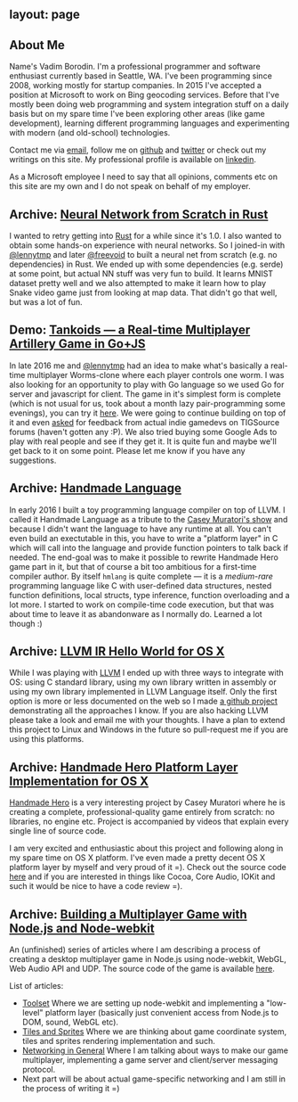layout: page
---
## About Me
Name's Vadim Borodin. I'm a professional programmer and software enthusiast currently based in Seattle, WA. I've been programming since 2008, working mostly for startup companies. In 2015 I've accepted a position at Microsoft to work on Bing geocoding services. Before that I've mostly been doing web programming and system integration stuff on a daily basis but on my spare time I've been exploring other areas (like game development), learning different programming languages and experimenting with modern (and old-school) technologies.

Contact me via [email](mailto:vbo@vbo.name), follow me on [github](https://github.com/vbo) and [twitter](https://twitter.com/borodinvadim) or check out my writings on this site. My professional profile is available on [linkedin](https://ru.linkedin.com/in/borodinvadim).

As a Microsoft employee I need to say that all opinions, comments etc on this site are my own and I do not speak on behalf of my employer.

## Archive: [Neural Network from Scratch in Rust](https://github.com/vbo/nnrs)
I wanted to retry getting into [Rust](https://www.rust-lang.org/) for a while since it's 1.0. I also wanted to obtain some hands-on experience with neural networks. So I joined-in with [@lennytmp](https://github.com/lennytmp) and later [@freevoid](https://github.com/freevoid) to built a neural net from scratch (e.g. no dependencies) in Rust. We ended up with some dependencies (e.g. serde) at some point, but actual NN stuff was very fun to build. It learns MNIST dataset pretty well and we also attempted to make it learn how to play Snake video game just from looking at map data. That didn't go that well, but was a lot of fun.

## Demo: [Tankoids — a Real-time Multiplayer Artillery Game in Go+JS](http://tankoids.online/)
In late 2016 me and [@lennytmp](https://github.com/lennytmp) had an idea to make what's basically a real-time multiplayer Worms-clone where each player controls one worm. I was also looking for an opportunity to play with Go language so we used Go for server and javascript for client. The game in it's simplest form is complete (which is not usual for us, took about a month lazy pair-programming some evenings), you can try it [here](http://tankoids.online/). We were going to continue building on top of it and even [asked](https://forums.tigsource.com/index.php?topic=58815.0) for feedback from actual indie gamedevs on TIGSource forums (haven't gotten any :P). We also tried buying some Google Ads to play with real people and see if they get it. It is quite fun and maybe we'll get back to it on some point. Please let me know if you have any suggestions.

## Archive: [Handmade Language](https://github.com/vbo/hmlang)
In early 2016 I built a toy programming language compiler on top of LLVM. I called it Handmade Language as a tribute to the [Casey Muratori's show](https://handmadehero.org/) and because I didn't want the language to have any runtime at all. You can't even build an exectutable in this, you have to write a "platform layer" in C which will call into the language and provide function pointers to talk back if needed. The end-goal was to make it possible to rewrite Handmade Hero game part in it, but that of course a bit too ambitious for a first-time compiler author. By itself `hmlang` is quite complete — it is a _medium-rare_ programming language like C with user-defined data structures, nested function definitions, local structs, type inference, function overloading and a lot more. I started to work on compile-time code execution, but that was about time to leave it as abandonware as I normally do. Learned a lot though :)

## Archive: [LLVM IR Hello World for OS X](https://github.com/vbo/hello.ll)
While I was playing with [LLVM](http://llvm.org/) I ended up with three ways to integrate with OS: using C standard library, using my own library written in assembly or using my own library implemented in LLVM Language itself. Only the first option is more or less documented on the web so I made [a github project](https://github.com/vbo/hello.ll) demonstrating all the approaches I know. If you are also hacking LLVM please take a look and email me with your thoughts. I have a plan to extend this project to Linux and Windows in the future so pull-request me if you are using this platforms.

## Archive: [Handmade Hero Platform Layer Implementation for OS X](https://github.com/vbo/handmadehero_osx_platform_layer)
[Handmade Hero](https://handmadehero.org/) is a very interesting project by Casey Muratori where he is creating a complete, professional-quality game entirely from scratch: no libraries, no engine etc. Project is accompanied by videos that explain every single line of source code.

I am very excited and enthusiastic about this project and following along in my spare time on OS X platform. I've even made a pretty decent OS X platform layer by myself and very proud of it =). Check out the source code [here](https://github.com/vbo/handmadehero_osx_platform_layer) and if you are interested in things like Cocoa, Core Audio, IOKit and such it would be nice to have a code review =).

## Archive: [Building a Multiplayer Game with Node.js and Node-webkit](/building-multiplayer-game-nodejs-node-webkit/)
An (unfinished) series of articles where I am describing a process of creating a desktop multiplayer game in Node.js using node-webkit, WebGL, Web Audio API and UDP. The source code of the game is available [here](https://github.com/vbo/node-webkit-mp-game-template).

List of articles:
 - [Toolset](/building-multiplayer-game-nodejs-node-webkit/)
   Where we are setting up node-webkit and implementing a "low-level" platform layer (basically just convenient access from Node.js to DOM, sound, WebGL etc).
 - [Tiles and Sprites](/building-multiplayer-game-nodejs-node-webkit-tiles-sprites/)
   Where we are thinking about game coordinate system, tiles and sprites rendering implementation and such.
 - [Networking in General](/building-multiplayer-game-nodejs-node-webkit-networking-general/)
   Where I am talking about ways to make our game multiplayer, implementing a game server and client/server messaging protocol.
 - Next part will be about actual game-specific networking and I am still in the process of writing it =)

